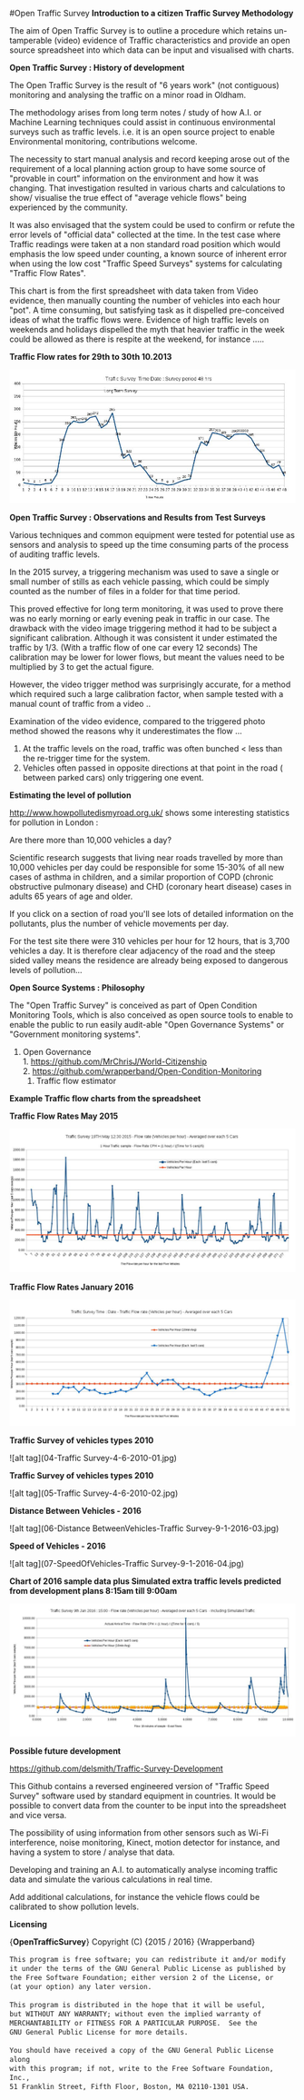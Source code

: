#Open Traffic Survey
**Introduction to a citizen Traffic Survey Methodology**

The aim of Open Traffic Survey is to outline a procedure which retains un-tamperable (video) evidence of Traffic characteristics and provide an open source spreadsheet into which data can be input and visualised with charts.  

**Open Traffic Survey : History of development**

The Open Traffic Survey is the result of "6 years work" (not contiguous) monitoring and analysing the traffic on a minor road in Oldham.  

The methodology arises from long term notes / study of how A.I. or Machine Learning techniques could assist in continuous environmental surveys such as traffic levels. i.e. it is an open source project to enable Environmental monitoring, contributions welcome.

The necessity to start manual analysis and record keeping arose out of the requirement of a local planning action group to have some source of "provable in court" information on the environment and how it was changing. That investigation resulted in various charts and calculations to show/ visualise the true effect of "average vehicle flows" being experienced by the community. 

It was also envisaged that the system could be used to confirm or refute the error levels of "official data" collected at the time. In the test case where Traffic readings were taken at a non standard road position which would emphasis the low speed under counting, a known source of inherent error when using the low cost "Traffic Speed Surveys" systems for calculating "Traffic Flow Rates".

This chart is from the first spreadsheet with data taken from Video evidence, then manually counting the number of vehicles into  each hour "pot". A time consuming, but satisfying task as it dispelled pre-conceived ideas of what the traffic flows were. Evidence of high traffic levels on weekends and holidays dispelled the myth that heavier traffic in the week could be allowed as there is respite at the weekend, for instance ..... 

**Traffic Flow rates for 29th to 30th 10.2013**

![alt tag](01-flowrates.29.10.2013-1.jpg)  

**Open Traffic Survey : Observations and Results from Test Surveys**

Various techniques and common equipment were tested for potential use as sensors and analysis to speed up the time consuming parts of the process of auditing traffic levels. 

In the 2015 survey, a triggering mechanism was used to save a single or small number of stills as each vehicle passing, which could be simply counted as the number of files in a folder for that time period. 

This proved effective for long term monitoring, it was used to prove there was no early morning or  early evening peak in traffic in our case. The drawback with the video image triggering method it had to be subject a significant calibration. Although it was consistent it under estimated the traffic by 1/3. (With a traffic flow of one car every 12 seconds) The calibration may be lower for lower flows, but meant the values need to be multiplied by 3 to get the actual figure. 

However, the video trigger method was surprisingly accurate,  for a method which required such a large calibration factor, when sample tested with a manual count of traffic from a video ..

Examination of the video evidence, compared to the triggered photo method showed the reasons why it underestimates the flow ... 

1. At the traffic levels on the road, traffic was often bunched <  less than the re-trigger time for the system.
2. Vehicles often passed in opposite directions at that point in the road ( between parked cars) only triggering one event.

**Estimating the level of pollution**

http://www.howpollutedismyroad.org.uk/  shows some interesting statistics for pollution in London :  

  Are there more than 10,000 vehicles a day?

  Scientific research suggests that living near roads travelled by more than 10,000 vehicles per day could be responsible for some 15-30% of all new cases of asthma in children, and a similar proportion of COPD (chronic obstructive pulmonary disease) and CHD (coronary heart disease) cases in adults 65 years of age and older.

  If you click on a section of road you'll see lots of detailed information on the pollutants, plus the number of vehicle movements per day.

For the test site there were 310 vehicles per hour for 12 hours, that is 3,700 vehicles a day. It is therefore clear adjacency of the road and the steep sided valley means the residence are already being exposed to dangerous levels of pollution...
 
**Open Source Systems : Philosophy**

The "Open Traffic Survey" is conceived as part of Open Condition Monitoring Tools, which is also conceived as open source tools to enable to enable the public to run easily audit-able "Open Governance Systems" or "Government monitoring systems".

  1. Open Governance  
    1. https://github.com/MrChrisJ/World-Citizenship  
    2. https://github.com/wrapperband/Open-Condition-Monitoring  
      1.  Traffic flow estimator   


**Example Traffic flow charts from the spreadsheet**

**Traffic Flow Rates May 2015**  

![alt tag](02-flowrates.19.5.2015-12.0.jpg)  

**Traffic Flow Rates January 2016**  

![alt tag](03-flowrates.9.1.2016-15.00.jpg)  

**Traffic Survey of vehicles types 2010**

![alt tag](04-Traffic Survey-4-6-2010-01.jpg)

**Traffic Survey of vehicles types 2010**

![alt tag](05-Traffic Survey-4-6-2010-02.jpg)

**Distance Between Vehicles - 2016**

![alt tag](06-Distance BetweenVehicles-Traffic Survey-9-1-2016-03.jpg)

**Speed of Vehicles - 2016**

![alt tag](07-SpeedOfVehicles-Traffic Survey-9-1-2016-04.jpg)

**Chart of 2016 sample data plus Simulated extra traffic levels predicted from development plans 8:15am till 9:00am**

![alt tag](08-SimulatedAdditionalFlow-ActualPassTimes-9-1-2016.jpg)


**Possible future development**

https://github.com/delsmith/Traffic-Survey-Development

This Github contains a reversed engineered version of "Traffic Speed Survey" software used by standard equipment in countries. It would be possible to convert data from the counter to be input into the spreadsheet and vice versa.

The possibility of using information from other sensors such as Wi-Fi interference, noise monitoring, Kinect, motion detector for instance, and having a system to store / analyse that data.  

Developing and training an A.I. to automatically analyse incoming traffic data and simulate the various calculations in real time.
  
Add additional calculations, for instance the vehicle flows could be calibrated to show pollution levels.  
  
**Licensing**  
  
{**OpenTrafficSurvey**}
    Copyright (C) {2015 / 2016}  {Wrapperband}

    This program is free software; you can redistribute it and/or modify
    it under the terms of the GNU General Public License as published by
    the Free Software Foundation; either version 2 of the License, or
    (at your option) any later version.

    This program is distributed in the hope that it will be useful,
    but WITHOUT ANY WARRANTY; without even the implied warranty of
    MERCHANTABILITY or FITNESS FOR A PARTICULAR PURPOSE.  See the
    GNU General Public License for more details.

    You should have received a copy of the GNU General Public License along
    with this program; if not, write to the Free Software Foundation, Inc.,
    51 Franklin Street, Fifth Floor, Boston, MA 02110-1301 USA.



